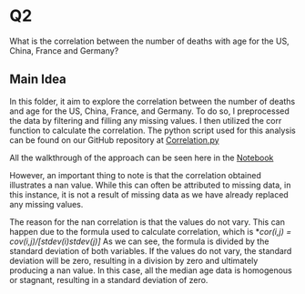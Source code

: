 # Q2
What is the correlation between the number of deaths with age for the US, China, France and Germany?

## Main Idea
In this folder, it aim to explore the correlation between the number of deaths and age for the US, China, France, and Germany. To do so, I preprocessed the data by filtering and filling any missing values. I then utilized the corr function to calculate the correlation. The python script used for this analysis can be found on our GitHub repository at [Correlation.py](https://github.com/MHamidA/COVID-19_Assignment/blob/main/Q2/correlation.py)

All the walkthrough of the approach can be seen here in the [Notebook](https://github.com/MHamidA/COVID-19_Assignment/blob/main/Q2/Q2%20Notebook.ipynb)

However, an important thing to note is that the correlation obtained illustrates a nan value. While this can often be attributed to missing data, in this instance, it is not a result of missing data as we have already replaced any missing values.

The reason for the nan correlation is that the values do not vary. This can happen due to the formula used to calculate correlation, which is 
**cor(i,j) = cov(i,j)/[stdev(i)*stdev(j)]**
As we can see, the formula is divided by the standard deviation of both variables. If the values do not vary, the standard deviation will be zero, resulting in a division by zero and ultimately producing a nan value. In this case, all the median age data is homogenous or stagnant, resulting in a standard deviation of zero.
